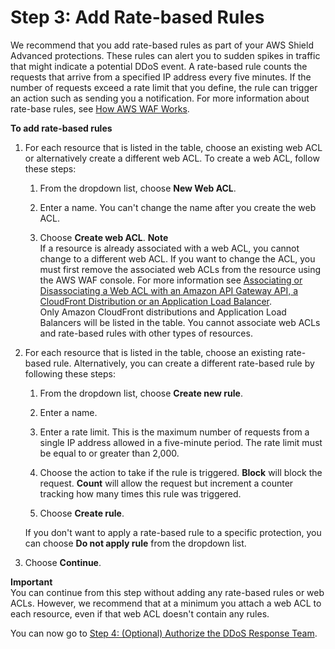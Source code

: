 # Step 3: Add Rate\-based Rules<a name="ddos-get-started-rate-based-rules"></a>

We recommend that you add rate\-based rules as part of your AWS Shield Advanced protections\. These rules can alert you to sudden spikes in traffic that might indicate a potential DDoS event\. A rate\-based rule counts the requests that arrive from a specified IP address every five minutes\. If the number of requests exceed a rate limit that you define, the rule can trigger an action such as sending you a notification\. For more information about rate\-base rules, see [How AWS WAF Works](how-aws-waf-works.md)\. <a name="ddos-get-started-rate-based-rules-procedure"></a>

**To add rate\-based rules**

1. For each resource that is listed in the table, choose an existing web ACL or alternatively create a different web ACL\. To create a web ACL, follow these steps:

   1. From the dropdown list, choose **New Web ACL**\.

   1. Enter a name\. You can't change the name after you create the web ACL\.

   1. Choose **Create web ACL**\.
**Note**  
If a resource is already associated with a web ACL, you cannot change to a different web ACL\. If you want to change the ACL, you must first remove the associated web ACLs from the resource using the AWS WAF console\. For more information see [Associating or Disassociating a Web ACL with an Amazon API Gateway API, a CloudFront Distribution or an Application Load Balancer](web-acl-associating-cloudfront-distribution.md)\.  
Only Amazon CloudFront distributions and Application Load Balancers will be listed in the table\. You cannot associate web ACLs and rate\-based rules with other types of resources\.

1. For each resource that is listed in the table, choose an existing rate\-based rule\. Alternatively, you can create a different rate\-based rule by following these steps:

   1. From the dropdown list, choose **Create new rule**\. 

   1. Enter a name\.

   1. Enter a rate limit\. This is the maximum number of requests from a single IP address allowed in a five\-minute period\. The rate limit must be equal to or greater than 2,000\. 

   1. Choose the action to take if the rule is triggered\. **Block** will block the request\. **Count** will allow the request but increment a counter tracking how many times this rule was triggered\.

   1. Choose **Create rule**\.

   If you don't want to apply a rate\-based rule to a specific protection, you can choose **Do not apply rule** from the dropdown list\.

1. Choose **Continue**\.

**Important**  
You can continue from this step without adding any rate\-based rules or web ACLs\. However, we recommend that at a minimum you attach a web ACL to each resource, even if that web ACL doesn't contain any rules\.

You can now go to [Step 4: \(Optional\) Authorize the DDoS Response Team](authorize-DRT.md)\.